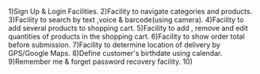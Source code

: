 1)Sign Up & Login Facilities.
2)Facility to navigate categories and products.
3)Facility to search by text ,voice & barcode(using camera).
4)Facility to add several products to shopping cart.
5)Facility to add , remove and edit quantities of products in the shopping cart.
6)Facility to show order total before submission.
7)Facility to determine location of delivery by GPS/Google Maps.
8)Define customer's birthdate using calendar.
9)Remember me & forget password recovery facility.
10)
